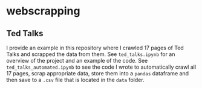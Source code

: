 # webscrapping

## Ted Talks
I provide an example in this repository where I crawled 17 pages of Ted Talks and scrapped the data from them. See `ted_talks.ipynb` for an overview of the project and an example of the code. See `ted_talks_automated.ipynb` to see the code I wrote to automatically crawl all 17 pages, scrap appropriate data, store them into a `pandas` dataframe and then save to a `.csv` file that is located in the `data` folder. 